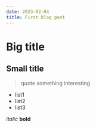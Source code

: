 ```yaml
---
date: 2023-02-04
title: First blog post
---
```


# Big title
## Small title

>quote something interesting

- list1
- list2
- list3

_italic_ **bold**